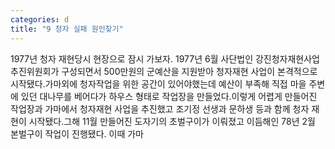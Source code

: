 ```yaml
---
categories: d
title: "9 청자 실패 원인찾기"
---
```

1977년 청자 재현당시 현장으로 잠시 가보자. 1977년 6월 사단법인 강진청자재현사업추진위원회가 구성되면서 500만원의 군예산을 지원받아 청자재현 사업이 본격적으로 시작됐다.가마외에 청자작업을 위한 공간이 있어야했는데 예산이 부족해 직접 마을 주변에 있던 대나무를 베어다가 하우스 형태로 작업장을 만들었다.이렇게 어렵게 만들어진 작업장과 가마에서 청자재현 사업을 추진했고 조기정 선생과 문하생 등과 함께 청자 재현이 시작됐다.그해 11월 만들어진 도자기의 초벌구이가 이뤄졌고 이듬해인 78년 2월 본벌구이 작업이 진행됐다. 이때 가마